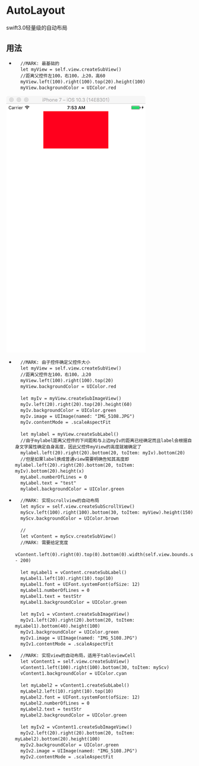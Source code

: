 # AutoLayout
swift3.0轻量级的自动布局
## 用法
*       
        //MARK: 最基础的
        let myView = self.view.createSubView()
        //距离父控件左100，右100，上20，高60
        myView.left(100).right(100).top(20).height(100)
        myView.backgroundColor = UIColor.red

![image](https://github.com/wordlesser/AutoLayout/blob/master/Source/1.png)

*
        //MARK: 由子控件确定父控件大小
        let myView = self.view.createSubView()
        //距离父控件左100，右100，上20
        myView.left(100).right(100).top(20)
        myView.backgroundColor = UIColor.red
        
        let myIv = myView.createSubImageView()
        myIv.left(20).right(20).top(20).height(60)
        myIv.backgroundColor = UIColor.green
        myIv.image = UIImage(named: "IMG_5108.JPG")
        myIv.contentMode = .scaleAspectFit

        let mylabel = myView.createSubLabel()
        //由于mylabel距离父控件的下间距和与上边myIv的距离已经确定而且label会根据自身文字属性确定自身高度，因此父控件myView的高度就被确定了
        mylabel.left(20).right(20).bottom(20, toItem: myIv).bottom(20)
        //但是如果label换成普通view需要明确告知其高度即 mylabel.left(20).right(20).bottom(20, toItem: myIv).bottom(20).height(x)
        myLabel.numberOfLines = 0
        myLabel.text = "test"
        mylabel.backgroundColor = UIColor.green
*
        //MARK: 实现scrollview的自动布局
        let myScv = self.view.createSubScrollView()
        myScv.left(100).right(100).bottom(30, toItem: myView).height(150)
        myScv.backgroundColor = UIColor.brown
        
        //
        let vContent = myScv.createSubView()
        //MARK: 需要给定宽度
        vContent.left(0).right(0).top(0).bottom(0).width(self.view.bounds.size.width - 200)
        
        let myLabel1 = vContent.createSubLabel()
        myLabel1.left(10).right(10).top(10)
        myLabel1.font = UIFont.systemFont(ofSize: 12)
        myLabel1.numberOfLines = 0
        myLabel1.text = testStr
        myLabel1.backgroundColor = UIColor.green
        
        let myIv1 = vContent.createSubImageView()
        myIv1.left(20).right(20).bottom(20, toItem: myLabel1).bottom(40).height(100)
        myIv1.backgroundColor = UIColor.green
        myIv1.image = UIImage(named: "IMG_5108.JPG")
        myIv1.contentMode = .scaleAspectFit
*
        //MARK: 实现view的自动布局，适用于tableviewCell
        let vContent1 = self.view.createSubView()
        vContent1.left(100).right(100).bottom(30, toItem: myScv)
        vContent1.backgroundColor = UIColor.cyan
        
        let myLabel2 = vContent1.createSubLabel()
        myLabel2.left(10).right(10).top(10)
        myLabel2.font = UIFont.systemFont(ofSize: 12)
        myLabel2.numberOfLines = 0
        myLabel2.text = testStr
        myLabel2.backgroundColor = UIColor.green
        
        let myIv2 = vContent1.createSubImageView()
        myIv2.left(20).right(20).bottom(20, toItem: myLabel2).bottom(20).height(100)
        myIv2.backgroundColor = UIColor.green
        myIv2.image = UIImage(named: "IMG_5108.JPG")
        myIv2.contentMode = .scaleAspectFit
